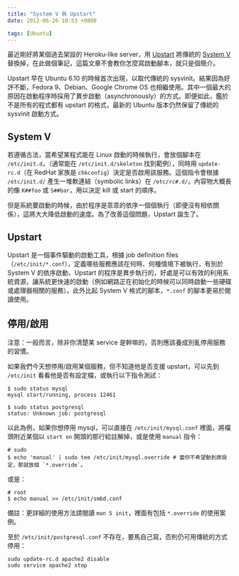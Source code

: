 ```yaml
---
title: "System V 與 Upstart"
date: 2013-06-26 10:53 +0800

tags: [Ubuntu]
---
```

[Upstart]: http://upstart.ubuntu.com
[System V]: https://en.wikipedia.org/wiki/UNIX_System_V

最近剛好將某個過去架設的 Heroku-like server，用 [Upstart] 將傳統的 [System V] 替換掉，在此做個筆記，這篇文章不會教你怎麼寫啟動腳本，就只是個簡介。

Upstart 早在 Ubuntu 6.10 的時候首次出現，以取代傳統的 sysvinit。結果因為好評不斷，Fedora 9、Debian、Google Chrome OS 也相繼使用。其中一個最大的原因在啟動程序時採用了異步啟動（asynchronously）的方式。即便如此，鑑於不是所有的程式都有 upstart 的格式，最新的 Ubuntu 版本仍然保留了傳統的 sysvinit 啟動方式。

## System V

若遵循古法，當希望某程式能在 Linux 啟動的時候執行，會放個腳本在 `/etc/init.d`，（通常能在 `/etc/init.d/skeleton` 找到範例），同時用 `update-rc.d`（在 RedHat 家族是  `chkconfig`）決定是否啟用該服務。這個指令會根據 `/etc/init.d/` 產生一堆軟連結（symbolic links）在 `/etc/rc#.d/`。內容物大概長的像 `K##foo` 或 `S##bar`，用以決定 kill 或 start 的順序。

但是系統要啟動的時候，由於程序是乖乖的依序一個個執行（即便沒有相依關係），這將大大降低啟動的速度。為了改善這個問題，Upstart 誕生了。

## Upstart

Upstart 是一個事件驅動的啟動工具，根據 job definition files（`/etc/init/*.conf`），定義哪些服務應該在何時、何種情境下被執行，有別於 System V 的依序啟動，Upstart 的程序是異步執行的，好處是可以有效的利用系統資源，讓系統更快速的啟動（例如網路正在初始化的時候可以同時啟動一些硬碟或處理器相關的服務）。此外比起 System V 格式的腳本，`*.conf` 的腳本更易於閱讀使用。


## 停用/啟用

注意：一般而言，除非你清楚某 service 是幹嘛的，否則應該養成別亂停用服務的習慣。

如果我們今天想停用/啟用某個服務，但不知道他是否支援 upstart，可以先到 `/etc/init` 看看他是否有設定檔，或執行以下指令測試：

    $ sudo status mysql
    mysql start/running, process 12461

<!---->

    $ sudo status postgresql
    status: Unknown job: postgresql

以此為例，如果你想停用 mysql，可以直接在 `/etc/init/mysql.conf` 裡面，將檔頭附近某個以 `start on` 開頭的那行給註解掉，或是使用 `manual` 指令：

    # sudo
    $ echo 'manual' | sudo tee /etc/init/mysql.override # 當你不希望動到原設定，那就放個 `*.override`。

或是：

    # root
    $ echo manual >> /etc/init/smbd.conf

備註：更詳細的使用方法請閱讀 `man 5 init`，裡面有包括 `*.override` 的使用案例。

至於 `/etc/init/postgresql.conf` 不存在，要馬自己寫，否則仍可用傳統的方式停用：

    sudo update-rc.d apache2 disable
    sudo service apache2 stop
